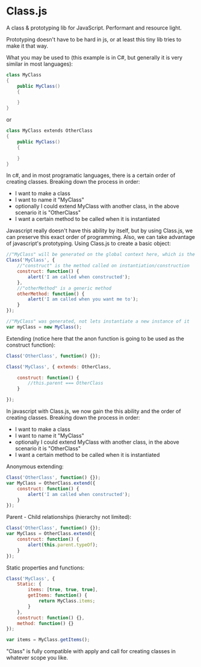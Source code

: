 Class.js
===========================

A class & prototyping lib for JavaScript.  Performant and resource light.

Prototyping doesn't have to be hard in js, or at least this tiny lib tries to make it that way.

What you may be used to (this example is in C#, but generally it is very similar in most languages):
```c#
class MyClass
{
    public MyClass()
    {

    }
}
```
or
```c#
class MyClass extends OtherClass
{
    public MyClass()
    {

    }
}
```

In c#, and in most programatic languages, there is a certain order of creating classes.  Breaking down the process in order:
* I want to make a class
* I want to name it "MyClass"
* optionally I could extend MyClass with another class, in the above scenario it is "OtherClass"
* I want a certain method to be called when it is instantiated

Javascript really doesn't have this ability by itself, but by using Class.js, we can preserve this exact order of programming.  Also, we can take advantage of javascript's prototyping.
Using Class.js to create a basic object:
```javascript
//"MyClass" will be generated on the global context here, which is the "window" variable
Class('MyClass', {
    //"construct" is the method called on instantiation/construction
    construct: function() {
        alert('I am called when constructed');
    },
    //"otherMethod" is a generic method
    otherMethod: function() {
        alert('I am called when you want me to');
    }
});

//"MyClass" was generated, not lets instantiate a new instance of it
var myClass = new MyClass();
```

Extending (notice here that the anon function is going to be used as the construct function):
```javascript
Class('OtherClass', function() {});

Class('MyClass', { extends: OtherClass,

    construct: function() {
        //this.parent === OtherClass
    }

});
```
In javascript with Class.js, we now gain the this ability and the order of creating classes.  Breaking down the process in order:
* I want to make a class
* I want to name it "MyClass"
* optionally I could extend MyClass with another class, in the above scenario it is "OtherClass"
* I want a certain method to be called when it is instantiated

Anonymous extending:
```javascript
Class('OtherClass', function() {});
var MyClass = OtherClass.extend({
    construct: function() {
        alert('I am called when constructed');
    }
});
```

Parent - Child relationships (hierarchy not limited):
```javascript
Class('OtherClass', function() {});
var MyClass = OtherClass.extend({
    construct: function() {
        alert(this.parent.typeOf);
    }
});
```

Static properties and functions:
```javascript
Class('MyClass', {
	Static: {
		items: [true, true, true],
		getItems: function() {
			return MyClass.items;
		}
	},
	construct: function() {},
	method: function() {}
});

var items = MyClass.getItems();
```


"Class" is fully compatible with apply and call for creating classes in whatever scope you like.
